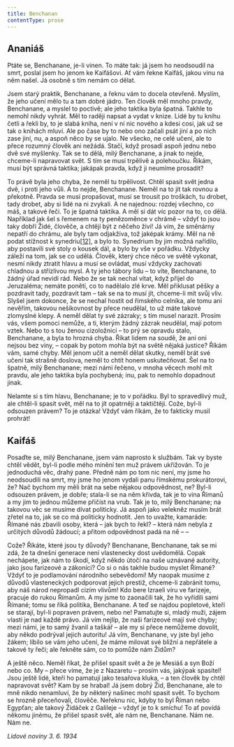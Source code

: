 ```yaml
---
title: Benchanan
contentType: prose
---
```


<section>

## Ananiáš

Ptáte se, Benchanane, je-li vinen. To máte tak: já jsem ho neodsoudil na smrt, poslal jsem ho jenom ke Kaifášovi. Ať vám řekne Kaifáš, jakou vinu na něm našel. Já osobně s tím nemám co dělat.

Jsem starý praktik, Benchanane, a řeknu vám to docela otevřeně. Myslím, že jeho učení mělo tu a tam dobré jádro. Ten člověk měl mnoho pravdy, Benchanane, a myslel to poctivě; ale jeho taktika byla špatná. Takhle to nemohl nikdy vyhrát. Měl to raději napsat a vydat v knize. Lidé by tu knihu četli a řekli by, to je slabá kniha, není v ní nic nového a kdesi cosi, jak už se tak o knihách mluví. Ale po čase by to nebo ono začali psát jiní a po nich zase jiní, nu, a aspoň něco by se ujalo. Ne všecko, ne celé učení, ale to přece rozumný člověk ani nežádá. Stačí, když prosadí aspoň jednu nebo dvě své myšlenky. Tak se to dělá, milý Benchanane, a jinak to nejde, chceme-li napravovat svět. S tím se musí trpělivě a polehoučku. Říkám, musí být správná taktika; jakápak pravda, když ji neumíme prosadit?

To právě byla jeho chyba, že neměl tu trpělivost. Chtěl spasit svět jedna dvě, i proti jeho vůli. A to nejde, Benchanane. Neměl na to jít tak rovnou a překotně. Pravda se musí propašovat, musí se trousit po troškách, tu drobet, tady drobet, aby si lidé na ni zvykali. A ne najednou: rozdej všechno, co máš, a takové řeči. To je špatná taktika. A měl si dát víc pozor na to, co dělá. Například jak šel s řemenem na ty penězoměnce v chrámě – vždyť to jsou taky dobří Židé, člověče, a chtějí být z něčeho živi! Já vím, že směnárny nepatří do chrámu, ale byly tam odjakživa, tož jaképak krámy. Měl na ně podat stížnost k synedriu[\[12\]](./resources/undefined), a bylo to. Synedrium by jim možná nařídilo, aby postavili své stoly o kousek dál, a bylo by vše v pořádku. Vždycky záleží na tom, jak se co udělá. Člověk, který chce něco ve světě vykonat, nesmí nikdy ztratit hlavu a musí se ovládat, musí vždycky zachovati chladnou a střízlivou mysl. A ty jeho tábory lidu – to víte, Benchanane, to žádný úřad nevidí rád. Nebo že se tak nechal vítat, když přijel do Jeruzaléma; nemáte ponětí, co to nadělalo zlé krve. Měl přiklusat pěšky a pozdravit tady, pozdravit tam – tak se na to musí jít, chceme-li mít svůj vliv. Slyšel jsem dokonce, že se nechal hostit od římského celníka, ale tomu ani nevěřím, takovou nešikovnost by přece neudělal, to už máte takové zlomyslné klepy. A neměl dělat ty své zázraky; s tím musel narazit. Prosím vás, všem pomoci nemůže, a ti, kterým žádný zázrak neudělal, mají potom vztek. Nebo to s tou ženou cizoložnicí – to prý se opravdu stalo, Benchanane, a byla to hrozná chyba. Říkat lidem na soudě, že ani oni nejsou bez viny, – copak by potom mohla být na světě nějaká justice? Říkám vám, samé chyby. Měl jenom učit a neměl dělat skutky, neměl brát své učení tak strašně doslova, neměl to chtít honem uskutečňovat. Šel na to špatně, milý Benchanane; mezi námi řečeno, v mnoha věcech mohl mít pravdu, ale jeho taktika byla pochybená; inu, pak to nemohlo dopadnout jinak.

Nelamte si s tím hlavu, Benchanane; je to v pořádku. Byl to spravedlivý muž, ale chtěl-li spasit svět, měl na to jít opatrněji a taktičtěji. Cože, byl-li odsouzen právem? To je otázka! Vždyť vám říkám, že to fakticky musil prohrát!

## Kaifáš

Posaďte se, milý Benchanane, jsem vám naprosto k službám. Tak vy byste chtěl vědět, byl-li podle mého mínění ten muž právem ukřižován. To je jednoduchá věc, drahý pane. Předně nám po tom nic není, my jsme ho neodsoudili na smrt, my jsme ho jenom vydali panu římskému prokurátorovi, že? Nač bychom my měli brát na sebe nějakou odpovědnost, ne? Byl-li odsouzen právem, je dobře; stala-li se na něm křivda, tak je to vina Římanů a my jim to jednou můžeme přičíst na vrub. Tak je to, milý Benchanane; na takovou věc se musíme dívat politicky. Já aspoň jako velekněz musím brát zřetel na to, jak se co má politicky hodnotit. Jen to uvažte, kamaráde: Římané nás zbavili osoby, která – jak bych to řekl? – která nám nebyla z určitých důvodů žádoucí; a přitom odpovědnost padá na ně – –

Cože? Říkáte, které jsou ty důvody? Benchanane, Benchanane, tak se mi zdá, že ta dnešní generace není vlastenecky dost uvědomělá. Copak nechápete, jak nám to škodí, když někdo útočí na naše uznávané autority, jako jsou farizeové a zákoníci? Co si o nás takhle budou myslet Římané? Vždyť to je podlamování národního sebevědomí! My naopak musíme z důvodů vlasteneckých podporovat jejich prestiž, chceme-li zabránit tomu, aby náš národ nepropadl cizím vlivům! Kdo bere Izraeli víru ve farizeje, pracuje do rukou Římanům. A my jsme to zaonačili tak, že ho vyřídili sami Římané; tomu se říká politika, Benchanane. A teď se najdou popletové, kteří se starají, byl-li popraven právem, nebo ne! Pamatujte si, mladý muži, zájem vlasti je nad každé právo. Já vím nejlíp, že naši farizeové mají své chyby; mezi námi, je to samý žvanil a taškář – ale my si přece nemůžeme dovolit, aby někdo podrýval jejich autoritu! Já vím, Benchanane, vy jste byl jeho žákem; líbilo se vám jeho učení, že máme milovat své bližní a nepřátele a takové ty řeči; ale řekněte sám, co to pomůže nám Židům?

A ještě něco. Neměl říkat, že přišel spasit svět a že je Mesiáš a syn Boží nebo co. My – přece víme, že je z Nazaretu – prosím vás, jakýpak spasitel! Jsou ještě lidé, kteří ho pamatují jako tesařova kluka, – a ten člověk by chtěl napravovat svět? Kam by se hrabal! Já jsem dobrý Žid, Benchanane, ale to mně nikdo nenamluví, že by některý našinec mohl spasit svět. To bychom se hrozně přeceňovali, člověče. Neřeknu nic, kdyby to byl Říman nebo Egypťan; ale takový Židáček z Galileje – vždyť je to k smíchu! To ať povídá někomu jinému, že přišel spasit svět, ale nám ne, Benchanane. Nám ne. Nám ne.

_Lidové noviny 3. 6. 1934_

</section>
